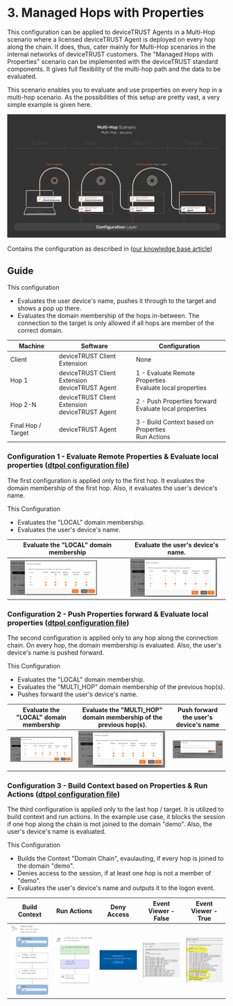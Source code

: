 # 3. Managed Hops with Properties
This configuration can be applied to deviceTRUST Agents in a Multi-Hop scenario where a licensed deviceTRUST Agent is deployed on every hop along the chain. It does, thus, cater mainly for Multi-Hop scenarios in the internal networks of deviceTRUST customers. The "Managed Hops with Properties" scenario can be implemented with the deviceTRUST standard components. It gives full flexibility of the multi-hop path and the data to be evaluated.

This scenario enables you to evaluate and use properties on every hop in a multi-hop scenario. As the possibilities of this setup are pretty vast, a very simple example is given here.

![3 - Managed Hops with Properties](../../_assets/images/multi-hop/3-ManagedHopsWithHopProperties/01_Architecture.png)

Contains the configuration as described in ([our knowledge base article](https://app.hubspot.com/knowledge/7075732/edit/93463466337)) 

## Guide
This configuration
- Evaluates the user device's name, pushes it through to the target and shows a pop up there.
- Evaluates the domain membership of the hops in-between. The connection to the target is only allowed if all hops are member of the correct domain.

| Machine            | Software                                            | Configuration                                                 |
|--------------------|-----------------------------------------------------|---------------------------------------------------------------|
| Client             | deviceTRUST Client Extension                        | None                                                          |
| Hop 1              | deviceTRUST Client Extension <br> deviceTRUST Agent | 1 - Evaluate Remote Properties <br> Evaluate local properties |
| Hop 2-N            | deviceTRUST Client Extension <br> deviceTRUST Agent | 2 - Push Properties forward <br> Evaluate local properties    |
| Final Hop / Target | deviceTRUST Agent                                   | 3 - Build Context based on Properties <br> Run Actions        |

### Configuration 1 - Evaluate Remote Properties & Evaluate local properties ([dtpol configuration file](./dT_C_MH_3-ManagedHopswithProperties_1_Hop1.dtpol)) 
The first configuration is applied only to the first hop. It evaluates the domain membership of the first hop. Also, it evaluates the user's device's name.

This Configuration
- Evaluates the "LOCAL" domain membership.
- Evaluates the user's device's name.

| Evaluate the "LOCAL" domain membership | Evaluate the user's device's name. |
|----------------------------------------|------------------------------------|
|<img src="../../_assets/images/multi-hop/3-ManagedHopsWithHopProperties/08_Local_Domain.png" alt="Built Context" title="Built Context" width="200"> | <img src="../../_assets/images/multi-hop/3-ManagedHopsWithHopProperties/07_RemoteName.png" alt="Run Actions" title="Run Actions" width="200"> |

### Configuration 2 - Push Properties forward & Evaluate local properties ([dtpol configuration file](./dT_C_MH_3-ManagedHopswithProperties_2_Hop2-HopN.dtpol)) 
The second configuration is applied only to any hop along the connection chain. On every hop, the domain membership is evaluated. Also, the user's device's name is pushed forward.

This Configuration
- Evaluates the "LOCAL" domain membership.
- Evaluates the "MULTI_HOP" domain membership of the previous hop(s).
- Pushes forward the user's device's name.

| Evaluate the "LOCAL" domain membership | Evaluate the "MULTI_HOP" domain membership of the previous hop(s). | Push forward the user's device's name |
|----------------------------------------|--------------------------------------------------------------------|---------------------------------------|
|<img src="../../_assets/images/multi-hop/3-ManagedHopsWithHopProperties/08_Local_Domain.png" alt="Built Context" title="Built Context" width="200"> | <img src="../../_assets/images/multi-hop/3-ManagedHopsWithHopProperties/09_Multi-Hop_Domain.png" alt="Run Actions" title="Run Actions" width="200"> | <img src="../../_assets/images/multi-hop/3-ManagedHopsWithHopProperties/10_ForwardProperties.png" alt="Pop Up" title="Pop Up" width="200"> |

### Configuration 3 - Build Context based on Properties & Run Actions ([dtpol configuration file](./dT_C_MH_3-ManagedHopswithProperties_3_Target.dtpol)) 
The third configuration is applied only to the last hop / target. It is utilized to build context and run actions. In the example use case, it blocks the session if one hop along the chain is mot joined to the domain "demo". Also, the user's device's name is evaluated.

This Configuration
- Builds the Context "Domain Chain", evaulauting, if every hop is joined to the domain "demo".
- Denies access to the session, if at least one hop is not a member of "demo".
- Evaluates the user's device's name and outputs it to the logon event.

| Build Context | Run Actions | Deny Access | Event Viewer - False | Event Viewer - True |
|---------------|-------------|-------------|----------------------|---------------------|
|<img src="../../_assets/images/multi-hop/3-ManagedHopsWithHopProperties/05_Context.png" alt="Built Context" title="Built Context" width="200"> | <img src="../../_assets/images/multi-hop/3-ManagedHopsWithHopProperties/06_action.png" alt="Run Actions" title="Run Actions" width="200"> | <img src="../../_assets/images/multi-hop/3-ManagedHopsWithHopProperties/02_DenyAccess.png" alt="Pop Up" title="Pop Up" width="200"> | <img src="../../_assets/images/multi-hop/3-ManagedHopsWithHopProperties/04_eventviewer_false.png" alt="Event Viewer" title="Event Viewer" width="200"> | <img src="../../_assets/images/multi-hop/3-ManagedHopsWithHopProperties/03_eventviewer_true.png" alt="Event Viewer" title="Event Viewer" width="200"> |